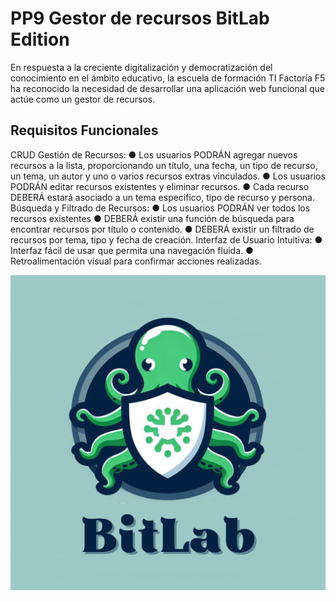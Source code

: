 <h1>PP9 Gestor de recursos BitLab Edition</h1>

<p>En respuesta a la creciente digitalización y democratización del conocimiento en el ámbito educativo, la escuela de formación TI Factoría F5 ha reconocido la necesidad de desarrollar una aplicación web funcional que actúe como un gestor de recursos. </p>

<h2>Requisitos Funcionales</h2>

<p>CRUD Gestión de Recursos:
● Los usuarios PODRÁN agregar nuevos recursos a la lista, proporcionando un título, una fecha, un tipo
de recurso, un tema, un autor y uno o varios recursos extras vinculados.
● Los usuarios PODRÁN editar recursos existentes y eliminar recursos.
● Cada recurso DEBERÁ estará asociado a un tema específico, tipo de recurso y persona.
Búsqueda y Filtrado de Recursos:
● Los usuarios PODRÁN ver todos los recursos existentes
● DEBERÁ existir una función de búsqueda para encontrar recursos por título o contenido.
● DEBERÁ existir un filtrado de recursos por tema, tipo y fecha de creación.
Interfaz de Usuario Intuitiva:
● Interfaz fácil de usar que permita una navegación fluida.
● Retroalimentación visual para confirmar acciones realizadas.</p>

<img src="1.png">